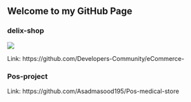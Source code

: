 <h2>Welcome to my GitHub Page </h2>

<h3>delix-shop</h3>
<img src="https://github.com/Developers-Community/eCommerce-/raw/main/frontend/public/images/Annotation%202021-02-04%20143843.png">
<p> Link: https://github.com/Developers-Community/eCommerce-</p>

<h3>Pos-project </h3>
<p> Link: https://github.com/Asadmasood195/Pos-medical-store</p>






